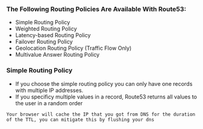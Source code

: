 
### The Following Routing Policies Are Available With Route53:
* Simple Routing Policy
* Weighted Routing Policy
* Latency-based Routing Policy
* Failover Routing Policy
* Geolocation Routing Policy (Traffic Flow Only)
* Multivalue Answer Routing Policy


### Simple Routing Policy
* If you choose the simple routing policy you can only have one records with multiple IP addresses.
* If you specificy multiple values in a record, Route53 returns all values to the user in a random order

`Your browser will cache the IP that you got from DNS for the duration of the TTL, you can mitigate this by flushing your dns`
